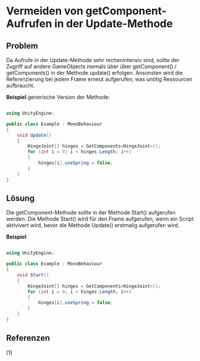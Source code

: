 # Vermeiden von getComponent-Aufrufen in der Update-Methode

## Problem

Da Aufrufe in der Update-Methode sehr rechenintensiv sind, sollte der Zugriff auf andere GameObjects niemals über über getComponent() / getComponents() in der Methode update() erfolgen.
Ansonsten wird die Referenzierung bei jedem Frame erneut aufgerufen, was unötig Ressourcen aufbraucht. 

**Beispiel** generische Version der Methode:
```csharp

using UnityEngine;

public class Example : MonoBehaviour
{
    void Update()
    {
        HingeJoint[] hinges = GetComponents<HingeJoint>();
        for (int i = 0; i < hinges.Length; i++)
        {
            hinges[i].useSpring = false;
        }
    }
}


```



## Lösung

Die getComponent-Methode sollte in der Methode Start() aufgerufen werden.
Die Methode Start() wird für den Frame aufgerufen, wenn ein Script aktivivert wird, bevor die Methode Update() erstmalig aufgerufen wird.

**Beispiel**
```csharp

using UnityEngine;

public class Example : MonoBehaviour
{
    void Start()
    {
        HingeJoint[] hinges = GetComponents<HingeJoint>();
        for (int i = 0; i < hinges.Length; i++)
        {
            hinges[i].useSpring = false;
        }
    }
}

```


## Referenzen

<a id="1">[1]</a>

